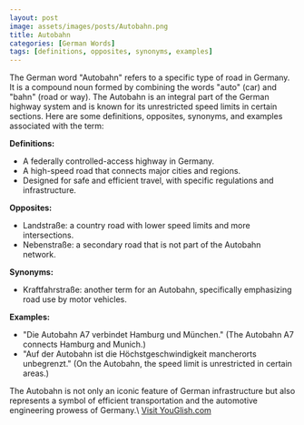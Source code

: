 ```yaml
---
layout: post
image: assets/images/posts/Autobahn.png
title: Autobahn
categories: [German Words]
tags: [definitions, opposites, synonyms, examples]
---
```

The German word "Autobahn" refers to a specific type of road in Germany. It is a compound noun formed by combining the words "auto" (car) and "bahn" (road or way). The Autobahn is an integral part of the German highway system and is known for its unrestricted speed limits in certain sections. Here are some definitions, opposites, synonyms, and examples associated with the term:

**Definitions:**
- A federally controlled-access highway in Germany.
- A high-speed road that connects major cities and regions.
- Designed for safe and efficient travel, with specific regulations and infrastructure.

**Opposites:**
- Landstraße: a country road with lower speed limits and more intersections.
- Nebenstraße: a secondary road that is not part of the Autobahn network.

**Synonyms:**
- Kraftfahrstraße: another term for an Autobahn, specifically emphasizing road use by motor vehicles.

**Examples:**
- "Die Autobahn A7 verbindet Hamburg und München." (The Autobahn A7 connects Hamburg and Munich.)
- "Auf der Autobahn ist die Höchstgeschwindigkeit mancherorts unbegrenzt." (On the Autobahn, the speed limit is unrestricted in certain areas.)

The Autobahn is not only an iconic feature of German infrastructure but also represents a symbol of efficient transportation and the automotive engineering prowess of Germany.\ <a id="yg-widget-0" class="youglish-widget" data-query="Autobahn" data-lang="german" data-components="8412" data-auto-start="0" data-bkg-color="theme_light" data-title="How%20to%20pronounce%20Autobahn%20in%20German"  rel="nofollow" href="https://youglish.com">Visit YouGlish.com</a><script async src="https://youglish.com/public/emb/widget.js" charset="utf-8"></script>
